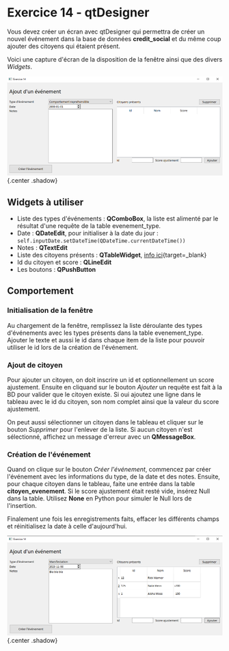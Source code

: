 # Exercice 14 - qtDesigner

Vous devez créer un écran avec qtDesigner qui permettra de créer un nouvel événement dans la base de données **credit_social** et du même coup ajouter des citoyens qui étaient présent.

Voici une capture d'écran de la disposition de la fenêtre ainsi que des divers *Widgets*.

![ex14_01.png](../images/ex14_01.png){.center .shadow}

## Widgets à utiliser

- Liste des types d'événements : **QComboBox**, la liste est alimenté par le résultat d'une requête de la table evenement_type.
- Date : **QDateEdit**, pour initialiser à la date du jour : `self.inputDate.setDateTime(QDateTime.currentDateTime())`
- Notes : **QTextEdit**
- Liste des citoyens présents : **QTableWidget**, [info ici](https://www.pythontutorial.net/pyqt/pyqt-qtablewidget/){target=_blank}
- Id du citoyen et score : **QLineEdit**
- Les boutons : **QPushButton**

## Comportement

### Initialisation de la fenêtre

Au chargement de la fenêtre, remplissez la liste déroulante des types d'événements avec les types présents dans la table evenement_type. Ajouter le texte et aussi le id dans chaque item de la liste pour pouvoir utiliser le id lors de la création de l'événement.

### Ajout de citoyen

Pour ajouter un citoyen, on doit inscrire un id et optionnellement un score ajustement. Ensuite en cliquand sur le bouton *Ajouter* un requête est fait à la BD pour valider que le citoyen existe. Si oui ajoutez une ligne dans le tableau avec le id du citoyen, son nom complet ainsi que la valeur du score ajustement.

On peut aussi sélectionner un citoyen dans le tableau et cliquer sur le bouton *Supprimer* pour l'enlever de la liste. Si aucun citoyen n'est sélectionné, affichez un message d'erreur avec un **QMessageBox**.

### Création de l'événement

Quand on clique sur le bouton *Créer l'événement*, commencez par créer l'événement avec les informations du type, de la date et des notes. Ensuite, pour chaque citoyen dans le tableau, faite une entrée dans la table **citoyen_evenement**. Si le score ajustement était resté vide, insérez Null dans la table. Utilisez **None** en Python pour simuler le Null lors de l'insertion.

Finalement une fois les enregistrements faits, effacer les différents champs et réinitialisez la date à celle d'aujourd'hui.


![ex14_02.png](../images/ex14_02.png){.center .shadow}
